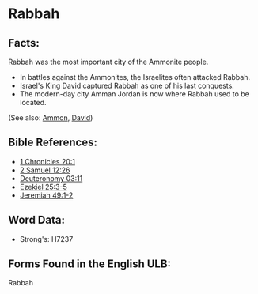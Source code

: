 # Rabbah

## Facts:

Rabbah was the most important city of the Ammonite people.

* In battles against the Ammonites, the Israelites often attacked Rabbah.
* Israel's King David captured Rabbah as one of his last conquests.
* The modern-day city Amman Jordan is now where Rabbah used to be located.

(See also: [Ammon](../names/ammon.md), [David](../names/david.md))

## Bible References:

* [1 Chronicles 20:1](rc://en/tn/help/1ch/20/01)
* [2 Samuel 12:26](rc://en/tn/help/2sa/12/26)
* [Deuteronomy 03:11](rc://en/tn/help/deu/03/11)
* [Ezekiel 25:3-5](rc://en/tn/help/ezk/25/03)
* [Jeremiah 49:1-2](rc://en/tn/help/jer/49/01)

## Word Data:

* Strong's: H7237

## Forms Found in the English ULB:

Rabbah
